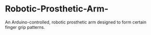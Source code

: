 # Robotic-Prosthetic-Arm-
An Arduino-controlled, robotic prosthetic arm designed to form certain finger grip patterns.
